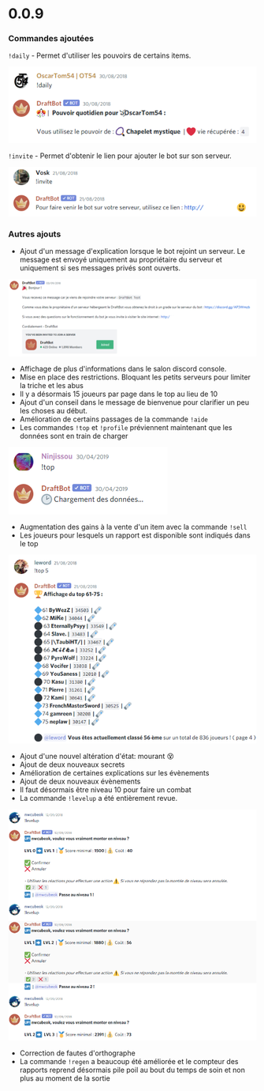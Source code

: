 # 0.0.9

### Commandes ajoutées

`!daily` - Permet d'utiliser les pouvoirs de certains items.

![spoiler : il est quand m&#xEA;me mort deux semaines plus tard](../.gitbook/assets/image%20%2851%29.png)

`!invite` - Permet d'obtenir le lien pour ajouter le bot sur son serveur.

![Le lien a chang&#xE9; depuis, maintenant c&apos;est https://discord.gg/acGNvzEY92 ](../.gitbook/assets/image%20%2852%29.png)

### Autres ajouts

* Ajout d'un message d'explication lorsque le bot rejoint un serveur. Le message est envoyé uniquement au propriétaire du serveur et uniquement si ses messages privés sont ouverts.

![Pour info le message est sign&#xE9; DraftBot mais c&apos;est moi qui ai &#xE9;crit le message en vrai](../.gitbook/assets/image%20%2849%29.png)

* Affichage de plus d'informations dans le salon discord console.
* Mise en place des restrictions. Bloquant les petits serveurs pour limiter la triche et les abus
* Il y a désormais 15 joueurs par page dans le top au lieu de 10
* Ajout d'un conseil dans le message de bienvenue pour clarifier un peu les choses au début.
* Amélioration de certains passages de la commande `!aide`
* Les commandes `!top` et `!profile` préviennent maintenant que les données sont en train de charger

![C&apos;&#xE9;tait tellement mal cod&#xE9; derri&#xE8;re j&apos;ai honte.](../.gitbook/assets/image%20%2854%29.png)

* Augmentation des gains à la vente d'un item avec la commande `!sell`
* Les joueurs pour lesquels un rapport est disponible sont indiqués dans le top 

![Comme on peut le voir, tout le monde &#xE9;tait AFK](../.gitbook/assets/image%20%2848%29.png)

* Ajout d'une nouvel altération d'état: mourant 😵 
* Ajout de deux nouveaux secrets
* Amélioration de certaines explications sur les évènements
* Ajout de deux nouveaux évènements
* Il faut désormais être niveau 10 pour faire un combat
* La commande `!levelup` a été entièrement revue.

![Voil&#xE0; ce que &#xE7;a fait quand les prix sont divis&#xE9;s par 10](../.gitbook/assets/image%20%2853%29.png)

* Correction de fautes d'orthographe
* La commande `!regen` a beaucoup été améliorée et le compteur des rapports reprend désormais pile poil au bout du temps de soin et non plus au moment de la sortie

